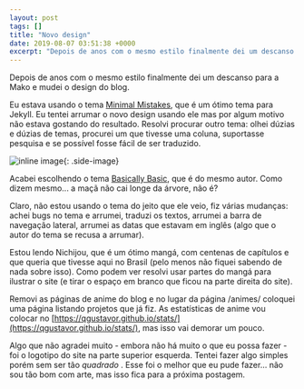 ```yaml
---
layout: post
tags: []
title: "Novo design"
date: 2019-08-07 03:51:38 +0000
excerpt: "Depois de anos com o mesmo estilo finalmente dei um descanso para a Mako e mudei o design do blog.  Eu estava usando o tema [Minimal..."
---
```


Depois de anos com o mesmo estilo finalmente dei um descanso para a Mako e mudei o design do blog.

Eu estava usando o tema [Minimal Mistakes](https://mmistakes.github.io/minimal-mistakes/), que é um ótimo tema para Jekyll. Eu tentei arrumar o novo design usando ele mas por algum motivo não estava gostando do resultado. Resolvi procurar outro tema: olhei dúzias e dúzias de temas, procurei um que tivesse uma coluna, suportasse pesquisa e se possível fosse fácil de ser traduzido.

![inline image](https://i.imgur.com/LgmgPsr.png){: .side-image}

Acabei escolhendo o tema [Basically Basic](https://github.com/mmistakes/jekyll-theme-basically-basic/), que é do mesmo autor. Como dizem mesmo... a maçã não cai longe da árvore, não é?

Claro, não estou usando o tema do jeito que ele veio, fiz várias mudanças: achei bugs no tema e arrumei, traduzi os textos, arrumei a barra de navegação lateral, arrumei as datas que estavam em inglês (algo que o autor do tema se recusa a arrumar).

Estou lendo Nichijou, que é um ótimo mangá, com centenas de capítulos e que queria que tivesse aqui no Brasil (pelo menos não fiquei sabendo de nada sobre isso). Como podem ver resolvi usar partes do mangá para ilustrar o site (e tirar o espaço em branco que ficou na parte direita do site).

Removi as páginas de anime do blog e no lugar da página /animes/ coloquei uma página listando projetos que já fiz. As estatísticas de anime vou colocar no [https://qgustavor.github.io/stats/](https://qgustavor.github.io/stats/), mas isso vai demorar um pouco.

Algo que não agradei muito - embora não há muito o que eu possa fazer - foi o logotipo do site na parte superior esquerda. Tentei fazer algo simples porém sem ser tão *quadrado* . Esse foi o melhor que eu pude fazer… não sou tão bom com arte, mas isso fica para a próxima postagem.